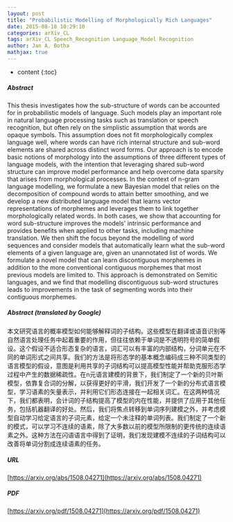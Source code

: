 ```yaml
---
layout: post
title: "Probabilistic Modelling of Morphologically Rich Languages"
date: 2015-08-18 10:29:10
categories: arXiv_CL
tags: arXiv_CL Speech_Recognition Language_Model Recognition
author: Jan A. Botha
mathjax: true
---
```


* content
{:toc}

##### Abstract
This thesis investigates how the sub-structure of words can be accounted for in probabilistic models of language. Such models play an important role in natural language processing tasks such as translation or speech recognition, but often rely on the simplistic assumption that words are opaque symbols. This assumption does not fit morphologically complex language well, where words can have rich internal structure and sub-word elements are shared across distinct word forms. Our approach is to encode basic notions of morphology into the assumptions of three different types of language models, with the intention that leveraging shared sub-word structure can improve model performance and help overcome data sparsity that arises from morphological processes. In the context of n-gram language modelling, we formulate a new Bayesian model that relies on the decomposition of compound words to attain better smoothing, and we develop a new distributed language model that learns vector representations of morphemes and leverages them to link together morphologically related words. In both cases, we show that accounting for word sub-structure improves the models' intrinsic performance and provides benefits when applied to other tasks, including machine translation. We then shift the focus beyond the modelling of word sequences and consider models that automatically learn what the sub-word elements of a given language are, given an unannotated list of words. We formulate a novel model that can learn discontiguous morphemes in addition to the more conventional contiguous morphemes that most previous models are limited to. This approach is demonstrated on Semitic languages, and we find that modelling discontiguous sub-word structures leads to improvements in the task of segmenting words into their contiguous morphemes.

##### Abstract (translated by Google)
本文研究语言的概率模型如何能够解释词的子结构。这些模型在翻译或语音识别等自然语言处理任务中起着重要的作用，但往往依赖于单词是不透明符号的简单假设。这个假设不适合形态复杂的语言，词汇可以有丰富的内部结构，分词单元在不同的单词形式之间共享。我们的方法是将形态学的基本概念编码成三种不同类型的语言模型的假设，意图是利用共享的子词结构可以提高模型性能并帮助克服形态学过程中产生的数据稀疏性。在n元语言建模的背景下，我们制定了一个新的贝叶斯模型，依靠复合词的分解，以获得更好的平滑，我们开发了一个新的分布式语言模型，学习语素的矢量表示，并利用它们形态连接在一起相关词汇。在这两种情况下，我们都表明，会计词的子结构提高了模型的内在性能，并提供了应用于其他任务，包括机器翻译的好处。然后，我们将焦点转移到单词序列建模之外，并考虑模型自动学习给定语言的子词元素，给定一个未注释的单词列表。我们制定了一个新的模式，可以学习不连续的语素，除了大多数以前的模型所限制的更传统的连续语素之外。这种方法在闪语语言中得到了证明，我们发现建模不连续的子词结构可以改善将单词分割成连续语素的任务。

##### URL
[https://arxiv.org/abs/1508.04271](https://arxiv.org/abs/1508.04271)

##### PDF
[https://arxiv.org/pdf/1508.04271](https://arxiv.org/pdf/1508.04271)

